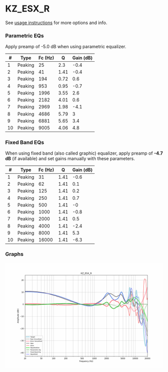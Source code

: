 # KZ_ESX_R
See [usage instructions](https://github.com/jaakkopasanen/AutoEq#usage) for more options and info.

### Parametric EQs
Apply preamp of -5.0 dB when using parametric equalizer.

|   # | Type    |   Fc (Hz) |    Q |   Gain (dB) |
|-----|---------|-----------|------|-------------|
|   1 | Peaking |        25 | 2.3  |        -0.4 |
|   2 | Peaking |        41 | 1.41 |        -0.4 |
|   3 | Peaking |       194 | 0.72 |         0.6 |
|   4 | Peaking |       953 | 0.95 |        -0.7 |
|   5 | Peaking |      1996 | 3.55 |         2.6 |
|   6 | Peaking |      2182 | 4.01 |         0.6 |
|   7 | Peaking |      2969 | 1.98 |        -4.1 |
|   8 | Peaking |      4686 | 5.79 |         3   |
|   9 | Peaking |      6881 | 5.65 |         3.4 |
|  10 | Peaking |      9005 | 4.06 |         4.8 |

### Fixed Band EQs
When using fixed band (also called graphic) equalizer, apply preamp of **-4.7 dB** (if available) and set gains manually with these parameters.

|   # | Type    |   Fc (Hz) |    Q |   Gain (dB) |
|-----|---------|-----------|------|-------------|
|   1 | Peaking |        31 | 1.41 |        -0.6 |
|   2 | Peaking |        62 | 1.41 |         0.1 |
|   3 | Peaking |       125 | 1.41 |         0.2 |
|   4 | Peaking |       250 | 1.41 |         0.7 |
|   5 | Peaking |       500 | 1.41 |        -0   |
|   6 | Peaking |      1000 | 1.41 |        -0.8 |
|   7 | Peaking |      2000 | 1.41 |         0.5 |
|   8 | Peaking |      4000 | 1.41 |        -2.4 |
|   9 | Peaking |      8000 | 1.41 |         5.3 |
|  10 | Peaking |     16000 | 1.41 |        -6.3 |

### Graphs
![](./KZ_ESX_R.png)
